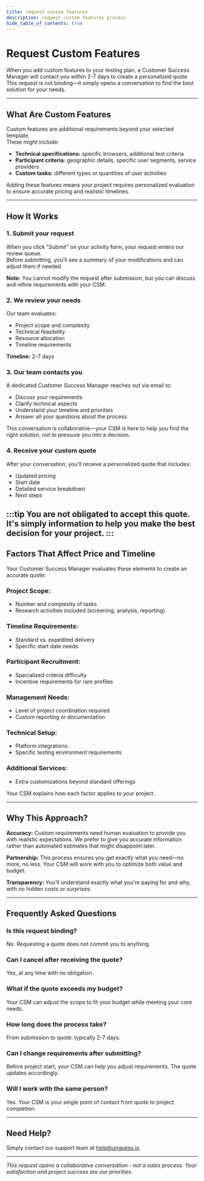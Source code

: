 ```yaml
---
title: request custom features
description: request custom features process
hide_table_of_contents: true
---
```


# Request Custom Features

When you add custom features to your testing plan, a Customer Success Manager will contact you within 2-7 days to create a personalized quote. This request is not binding—it simply opens a conversation to find the best solution for your needs.

---

## What Are Custom Features

Custom features are additional requirements beyond your selected template.   
These might include:

- **Technical specifications:** specific browsers, additional test criteria  
- **Participant criteria:** geographic details, specific user segments, service providers  
- **Custom tasks:** different types or quantities of user activities

Adding these features means your project requires personalized evaluation to ensure accurate pricing and realistic timelines.

---

## How It Works

### 1\. Submit your request

When you click "Submit" on your activity form, your request enters our review queue.   
Before submitting, you'll see a summary of your modifications and can adjust them if needed.

**Note:** You cannot modify the request after submission, but you can discuss and refine requirements with your CSM.

### 2\. We review your needs

Our team evaluates:

- Project scope and complexity  
- Technical feasibility  
- Resource allocation  
- Timeline requirements

**Timeline:** 2-7 days

### 3\. Our team contacts you

A dedicated Customer Success Manager reaches out via email to:

- Discuss your requirements  
- Clarify technical aspects  
- Understand your timeline and priorities  
- Answer all your questions about the process

This conversation is collaborative—your CSM is here to help you find the right solution, not to pressure you into a decision.

### 4\. Receive your custom quote

After your conversation, you'll receive a personalized quote that includes:

- Updated pricing  
- Start date  
- Detailed service breakdown  
- Next steps

:::tip You are not obligated to accept this quote.
It's simply information to help you make the best decision for your project.
:::
---

## Factors That Affect Price and Timeline

Your Customer Success Manager evaluates these elements to create an accurate quote:

### Project Scope:

- Number and complexity of tasks  
- Research activities included (screening, analysis, reporting)

### Timeline Requirements:

- Standard vs. expedited delivery  
- Specific start date needs

### Participant Recruitment:

- Specialized criteria difficulty  
- Incentive requirements for rare profiles

### Management Needs:

- Level of project coordination required  
- Custom reporting or documentation

### Technical Setup:

- Platform integrations  
- Specific testing environment requirements

### Additional Services:

- Extra customizations beyond standard offerings

Your CSM explains how each factor applies to your project.

---

## Why This Approach?

**Accuracy:** Custom requirements need human evaluation to provide you with realistic expectations. We prefer to give you accurate information rather than automated estimates that might disappoint later.

**Partnership:** This process ensures you get exactly what you need—no more, no less. Your CSM will work with you to optimize both value and budget.

**Transparency:** You'll understand exactly what you're paying for and why, with no hidden costs or surprises.

---

## Frequently Asked Questions

### Is this request binding? 
No. Requesting a quote does not commit you to anything.

### Can I cancel after receiving the quote? 
Yes, at any time with no obligation.

### What if the quote exceeds my budget?  
Your CSM can adjust the scope to fit your budget while meeting your core needs.

### How long does the process take? 
From submission to quote: typically 2-7 days.

### Can I change requirements after submitting?
Before project start, your CSM can help you adjust requirements. The quote updates accordingly.

### Will I work with the same person?  
Yes. Your CSM is your single point of contact from quote to project completion.

---

## Need Help?

Simply contact our support team at help@unguess.io 

---

*This request opens a collaborative conversation - not a sales process. Your satisfaction and project success are our priorities.*

